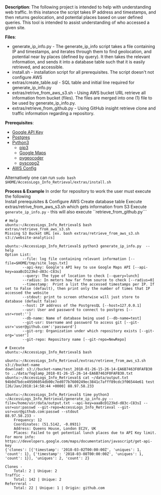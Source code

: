 **Description**:
The following project is intended to help with understanding web traffic. In this instance the script takes IP address and timestamps, and then returns geolocation, and potential places based on user defined queries. This tool is intended to assist understanding of who accessed a given site.


**Files**:
* generate_ip_info.py - The generate_ip_info script takes a file containing IP and timestamps, and iterates through them to find geolocation, and potential near by places (defined by query). It then takes the relevant information, and sends it into a database table such that it is easily retrieved, and accessible.
* install.sh - installation script for all prerequisites. The script doesn't not configure AWS 
* extras/create_table.sql - SQL table and initial line required for generate_ip_info.py
* extras/retrive_from_aws_s3.sh - Using AWS bucket URL retrieve all information from bucket (files). The files are merged into one (1) file to be used by generate_ip_info.py.
* extras/retrieve_from_github.py - Using GitHub insight retrieve clone and traffic information regarding a repository. 

**Prerequisites**:
* [Google API Key](https://developers.google.com/maps/documentation/javascript/get-api-key)
* [Postgres](https://www.postgresql.org/download/)
* [Python3](https://www.python.org)
   * [pip3](https://pip.pypa.io/en/stable/reference/pip_install/)
   * [Google Maps](https://github.com/googlemaps/google-maps-services-python)
   * [pygeocoder](https://github.com/tachang/pygeocoder)
   * [pyscopg2](https://pypi.python.org/pypi/psycopg2)
* [AWS Config](https://docs.aws.amazon.com/cli/latest/userguide/awscli-install-linux.html)

Alternatively one can run ```sudo bash $HOME/AccessLogs_Info_Retrieval/extras/install.sh```

**Process & Example** 
In order for repository to work the user must execute the following  
Install prerequisites & Configure AWS
Create database table 
Execute extras/retrive_from_aws_s3.sh which gets information from S3
Execute ```generate_ip_info.py``` - this will also execute ``retrieve_from_github.py```

```
# Help
ubuntu:~/AccessLogs_Info_Retrieval$ bash extras/retrieve_from_aws_s3.sh 
Missing S3 Bucket URL [ex. bash extras/retrieve_from_aws_s3.sh s3://website-analytics]

ubuntu:~/AccessLogs_Info_Retrieval$ python3 generate_ip_info.py  --help
Option List:
        --file: log file containing relevant information [--file=$HOME/tmp/site_logs.txt]
        --api-key: Google's API key to use Google Maps API [--api-key=aaaBcD123kd-d83c-C83s]
        --query: The type of location to check [--query=lunch]
        --radius: In meters how far from source to check [--radius=0]
        --timestamp:  Print a list the accessed timestamps per IP. If set to False (default), then print only the number of times that IP accessed the website
        --stdout: print to screen otherwise will just store to database (default false)
        --host: IP address of the PostgresQL [--host=127.0.0.1]
        --usr: User and password to connect to postgres [--usr=root:'']
        --db-name: Name of database being used [--db-name=test]
        --git-usr: Username and password to access git [--git-usr='user@github.com':'password']
        --git-org: Organization under which repository exists [--git-org='user']
        --git-repo: Repository name [--git-repo=NewRepo]

# Execute 
ubuntu:~/AccessLogs_Info_Retrieval$ bash 

ubuntu:~/AccessLogs_Info_Retrieval/extras/retrieve_from_aws_s3.sh s3://bucket-name
download: s3://bucket-name/test_2018-01-26-15-26-14-EA6B7463F0FAFB30 to ../data/foglamp_2018-01-26-15-26-14-EA6B7463F0FAFB30.txt
ubuntu:~/AccessLogs_Info_Retrieval$ cat ~/data/output.txt 
94b0d7bdce49506054db00c7ed077b7600249ec3841c7afff89cdc3f06544e61 test [26/Jan/2018:14:58:44 +0000] 88.97.58.233 

ubuntu:~/AccessLogs_Info_Retrieval$ time python3 ~/AccessLogs_Info_Retrieval/generate_ip_info.py --file=/home/usr/data/output.txt --api-key=aaaBcD123kd-d83c-C83sI --usr=usr:passwd --git-repo=AccessLogs_Info_Retrieval --git-usr=usr@github.com:passwd --stdout 
88.97.58.233 -
	Frequency: 12
	Coordinates: (51.5142, -0.0931)
	Address: Queens House, London EC2V, UK
	Places: Failed to get potential lunch places due to API Key limit. For more info: https://developers.google.com/maps/documentation/javascript/get-api-key
{'clones': [{'timestamp': '2018-03-02T00:00:00Z', 'uniques': 1, 'count': 1}, {'timestamp': '2018-03-08T00:00:00Z', 'uniques': 1, 'count': 1}], 'uniques': 2, 'count': 2}

Clones - 
	Total: 2 | Unique: 2
Traffic -
	Total: 142 | Unique: 2
Referreral - 
	Total: 22 | Unique: 1 | Origin: github.com
```



